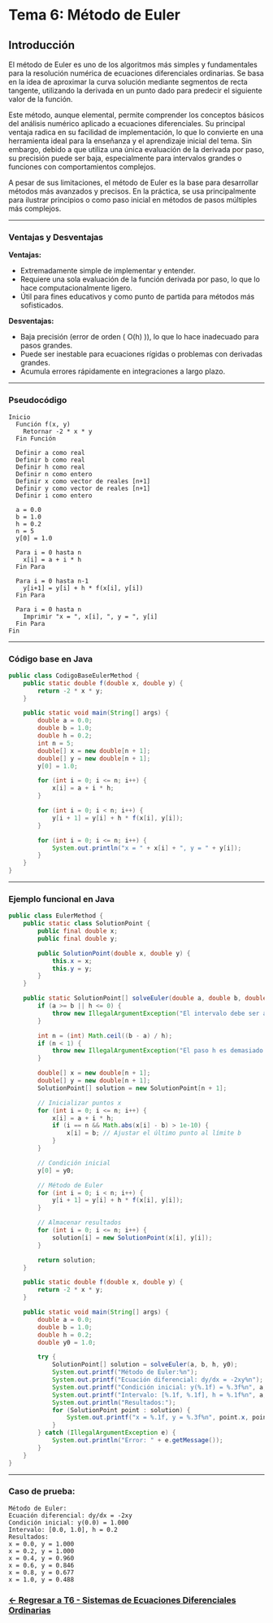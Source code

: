 # Tema 6: Método de Euler

## Introducción

El método de Euler es uno de los algoritmos más simples y fundamentales para la resolución numérica de ecuaciones diferenciales ordinarias. Se basa en la idea de aproximar la curva solución mediante segmentos de recta tangente, utilizando la derivada en un punto dado para predecir el siguiente valor de la función.

Este método, aunque elemental, permite comprender los conceptos básicos del análisis numérico aplicado a ecuaciones diferenciales. Su principal ventaja radica en su facilidad de implementación, lo que lo convierte en una herramienta ideal para la enseñanza y el aprendizaje inicial del tema. Sin embargo, debido a que utiliza una única evaluación de la derivada por paso, su precisión puede ser baja, especialmente para intervalos grandes o funciones con comportamientos complejos.

A pesar de sus limitaciones, el método de Euler es la base para desarrollar métodos más avanzados y precisos. En la práctica, se usa principalmente para ilustrar principios o como paso inicial en métodos de pasos múltiples más complejos.

---

### Ventajas y Desventajas

**Ventajas:**
- Extremadamente simple de implementar y entender.
- Requiere una sola evaluación de la función derivada por paso, lo que lo hace computacionalmente ligero.
- Útil para fines educativos y como punto de partida para métodos más sofisticados.

**Desventajas:**
- Baja precisión (error de orden \( O(h) \)), lo que lo hace inadecuado para pasos grandes.
- Puede ser inestable para ecuaciones rígidas o problemas con derivadas grandes.
- Acumula errores rápidamente en integraciones a largo plazo.

---

### Pseudocódigo

```text
Inicio
  Función f(x, y)
    Retornar -2 * x * y
  Fin Función

  Definir a como real
  Definir b como real
  Definir h como real
  Definir n como entero
  Definir x como vector de reales [n+1]
  Definir y como vector de reales [n+1]
  Definir i como entero

  a = 0.0
  b = 1.0
  h = 0.2
  n = 5
  y[0] = 1.0

  Para i = 0 hasta n
    x[i] = a + i * h
  Fin Para

  Para i = 0 hasta n-1
    y[i+1] = y[i] + h * f(x[i], y[i])
  Fin Para

  Para i = 0 hasta n
    Imprimir "x = ", x[i], ", y = ", y[i]
  Fin Para
Fin
```

---

### Código base en Java

```java
public class CodigoBaseEulerMethod {
    public static double f(double x, double y) {
        return -2 * x * y;
    }

    public static void main(String[] args) {
        double a = 0.0;
        double b = 1.0;
        double h = 0.2;
        int n = 5;
        double[] x = new double[n + 1];
        double[] y = new double[n + 1];
        y[0] = 1.0;

        for (int i = 0; i <= n; i++) {
            x[i] = a + i * h;
        }

        for (int i = 0; i < n; i++) {
            y[i + 1] = y[i] + h * f(x[i], y[i]);
        }

        for (int i = 0; i <= n; i++) {
            System.out.println("x = " + x[i] + ", y = " + y[i]);
        }
    }
}
```

---

### Ejemplo funcional en Java

```java
public class EulerMethod {
    public static class SolutionPoint {
        public final double x;
        public final double y;

        public SolutionPoint(double x, double y) {
            this.x = x;
            this.y = y;
        }
    }

    public static SolutionPoint[] solveEuler(double a, double b, double h, double y0) {
        if (a >= b || h <= 0) {
            throw new IllegalArgumentException("El intervalo debe ser a < b y h debe ser positivo");
        }

        int n = (int) Math.ceil((b - a) / h);
        if (n < 1) {
            throw new IllegalArgumentException("El paso h es demasiado grande para el intervalo");
        }

        double[] x = new double[n + 1];
        double[] y = new double[n + 1];
        SolutionPoint[] solution = new SolutionPoint[n + 1];

        // Inicializar puntos x
        for (int i = 0; i <= n; i++) {
            x[i] = a + i * h;
            if (i == n && Math.abs(x[i] - b) > 1e-10) {
                x[i] = b; // Ajustar el último punto al límite b
            }
        }

        // Condición inicial
        y[0] = y0;

        // Método de Euler
        for (int i = 0; i < n; i++) {
            y[i + 1] = y[i] + h * f(x[i], y[i]);
        }

        // Almacenar resultados
        for (int i = 0; i <= n; i++) {
            solution[i] = new SolutionPoint(x[i], y[i]);
        }

        return solution;
    }

    public static double f(double x, double y) {
        return -2 * x * y;
    }

    public static void main(String[] args) {
        double a = 0.0;
        double b = 1.0;
        double h = 0.2;
        double y0 = 1.0;

        try {
            SolutionPoint[] solution = solveEuler(a, b, h, y0);
            System.out.printf("Método de Euler:%n");
            System.out.printf("Ecuación diferencial: dy/dx = -2xy%n");
            System.out.printf("Condición inicial: y(%.1f) = %.3f%n", a, y0);
            System.out.printf("Intervalo: [%.1f, %.1f], h = %.1f%n", a, b, h);
            System.out.println("Resultados:");
            for (SolutionPoint point : solution) {
                System.out.printf("x = %.1f, y = %.3f%n", point.x, point.y);
            }
        } catch (IllegalArgumentException e) {
            System.out.println("Error: " + e.getMessage());
        }
    }
}
```

---

### Caso de prueba:

```text
Método de Euler:
Ecuación diferencial: dy/dx = -2xy
Condición inicial: y(0.0) = 1.000
Intervalo: [0.0, 1.0], h = 0.2
Resultados:
x = 0.0, y = 1.000
x = 0.2, y = 1.000
x = 0.4, y = 0.960
x = 0.6, y = 0.846
x = 0.8, y = 0.677
x = 1.0, y = 0.488
```
### [<- Regresar a T6 - Sistemas de Ecuaciones Diferenciales Ordinarias](https://github.com/Juan200519287393u83/Metodos_Numericos/blob/main/T6%20-%20Soluci%C3%B3n%20de%20Ecuaciones%20Diferenciales/Sistemas%20de%20Ecuaciones%20Diferenciales%20Ordinarias/Introducci%C3%B3n%20a%20los%20SIstemas%20de%20Ecuaciones%20Diferenciales%20Ordinarias.md)
